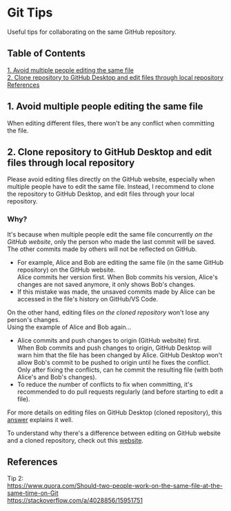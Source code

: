 # Git Tips
Useful tips for collaborating on the same GitHub repository.  

## Table of Contents
[1. Avoid multiple people editing the same file](#1.-avoid-multiple-people-editing-the-same-file)  
[2. Clone repository to GitHub Desktop and edit files through local repository](#2.-clone-repository-to-github-desktop-and-edit-files-through-local-repository)  
[References](#References)

## 1. Avoid multiple people editing the same file 
When editing different files, there won't be any conflict when committing the file.

## 2. Clone repository to GitHub Desktop and edit files through local repository
Please avoid editing files directly on the GitHub website, especially when multiple people have to edit the same file. Instead, I recommend to clone the repository to GitHub Desktop, and edit files through your local repository.  

### Why?  
It's because when multiple people edit the same file concurrently *on the GitHub website*, only the person who made the last commit will be saved. The other commits made by others will not be reflected on GitHub.  
- For example, Alice and Bob are editing the same file (in the same GitHub repository) on the GitHub website.  
Alice commits her version first. When Bob commits his version, Alice's changes are not saved anymore, it only shows Bob's changes.  
- If this mistake was made, the unsaved commits made by Alice can be accessed in the file's history on GitHub/VS Code.  

On the other hand, editing files *on the cloned repository* won't lose any person's changes.  
Using the example of Alice and Bob again... 
- Alice commits and push changes to origin (GitHub website) first.  
When Bob commits and push changes to origin, GitHub Desktop will warn him that the file has been changed by Alice. GitHub Desktop won't allow Bob's commit to be pushed to origin until he fixes the conflict.  
Only after fixing the conflicts, can he commit the resulting file (with both Alice's and Bob's changes).
- To reduce the number of conflicts to fix when committing, it's recommended to do pull requests regularly (and before starting to edit a file).

For more details on editing files on GitHub Desktop (cloned repository), this [answer](https://stackoverflow.com/a/4028856/15951751) explains it well.  
  
To understand why there's a difference between editing on GitHub website and a cloned repository, check out this [website](https://www.quora.com/Should-two-people-work-on-the-same-file-at-the-same-time-on-Git).

## References
Tip 2:  
https://www.quora.com/Should-two-people-work-on-the-same-file-at-the-same-time-on-Git  
https://stackoverflow.com/a/4028856/15951751